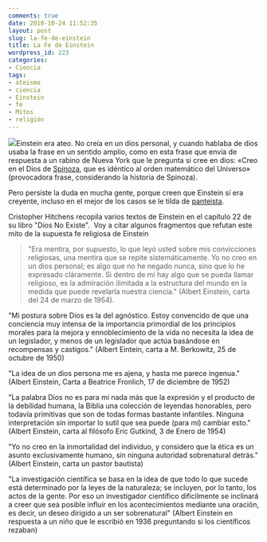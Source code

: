 ```yaml
---
comments: true
date: 2010-10-24 11:52:35
layout: post
slug: la-fe-de-einstein
title: La Fe de Einstein
wordpress_id: 223
categories:
- Ciencia
tags:
- ateismo
- ciencia
- Einstein
- fe
- Mitos
- religión
---
```


[![](http://www.akarru.org/blog/wp-content/uploads/2010/10/einstein-240x300.jpg)](http://www.akarru.org/blog/wp-content/uploads/2010/10/einstein-240x300.jpg)Einstein era ateo. No creía en un dios personal, y cuando hablaba de dios usaba la frase en un sentido amplio, como en esta frase que envía de respuesta a un rabino de Nueva York que le pregunta si cree en dios: «Creo en el Dios de [Spinoza](http://es.wikipedia.org/wiki/Baruch_Spinoza), que es idéntico al orden matemático del Universo» (provocadora frase, considerando la historia de Spinoza).

Pero persiste la duda en mucha gente, porque creen que Einstein sí era creyente, incluso en el mejor de los casos se le tilda de [panteista](http://es.wikipedia.org/wiki/Pante%C3%ADsmo).

Cristopher Hitchens recopila varios textos de Einstein en el capítulo 22 de su libro "Dios No Existe".  Voy a citar algunos fragmentos que refutan este mito de la supuesta fe religiosa de Einstein


> "Era mentira, por supuesto, lo que leyó usted sobre mis convicciones religiosas, una mentira que se repite sistemáticamente. Yo no creo en un dios personal; es algo que no he negado nunca, sino que lo he expresado cláramente. Si dentro de mí hay algo que se pueda llamar religioso, es la admiración ilimitada a la estructura del mundo en la medida que puede revelarla nuestra ciencia." (Albert Einstein, carta del 24 de marzo de 1954).

"Mi postura sobre Dios es la del agnóstico. Estoy convencido de que una conciencia muy intensa de la importancia primordial de los principios morales para la mejora y ennoblecimiento de la vida no necesita la idea de un legislador, y menos de un legislador que actúa basándose en recompensas y castigos." (Albert Eintein, carta a M. Berkowitz, 25 de octubre de 1950)

"La idea de un dios persona me es ajena, y hasta me parece ingenua." (Albert Einstein, Carta a Beatrice Fronlich, 17 de diciembre de 1952)

"La palabra Dios no es para mí nada más que la expresión y el producto de la debilidad humana, la Biblia una colección de leyendas honorables, pero todavía primitivas que son de todas formas bastante infantiles. Ninguna interpretación sin importar lo sutil que sea puede (para mí) cambiar esto." (Albert Einstein, carta al filósofo Eric Gutkind, 3 de Enero de 1954)

"Yo no creo en la inmortalidad del individuo, y considero que la ética es un asunto exclusivamente humano, sin ninguna autoridad sobrenatural detrás." (Albert Einstein, carta un pastor bautista)

"La investigación científica se basa en la idea de que todo lo que sucede está determinado por la leyes de la naturaleza; se incluyen, por lo tanto, los actos de la gente. Por eso un investigador científico difícilmente se inclinará a creer que sea posible influir en los acontecimientos mediante una oración, es decir, un deseo dirigido a un ser sobrenatural" (Albert Einstein en respuesta a un niño que le escribió en 1936 preguntando si los científicos rezaban)
